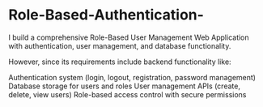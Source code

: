 # Role-Based-Authentication-
I build a comprehensive Role-Based User Management Web Application with authentication, user management, and database functionality.

However, since its requirements include backend functionality like:

Authentication system (login, logout, registration, password management)
Database storage for users and roles
User management APIs (create, delete, view users)
Role-based access control with secure permissions

